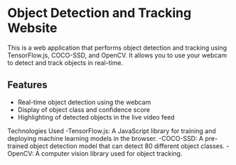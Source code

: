 # Object Detection and Tracking Website

This is a web application that performs object detection and tracking using TensorFlow.js, COCO-SSD, and OpenCV. It allows you to use your webcam to detect and track objects in real-time.

## Features

- Real-time object detection using the webcam
- Display of object class and confidence score
- Highlighting of detected objects in the live video feed

Technologies Used
-TensorFlow.js: A JavaScript library for training and deploying machine learning models in the browser.
-COCO-SSD: A pre-trained object detection model that can detect 80 different object classes.
-OpenCV: A computer vision library used for object tracking.
